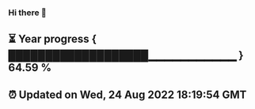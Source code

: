 ### Hi there 👋
⏳ Year progress { ███████████████████▁▁▁▁▁▁▁▁▁▁▁ } 64.59 %
---
⏰ Updated on Wed, 24 Aug 2022 18:19:54 GMT
---
